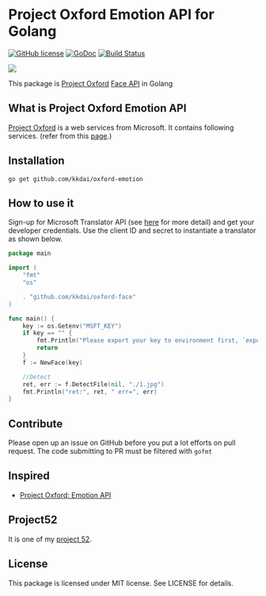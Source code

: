 Project Oxford Emotion API for Golang
======================
[![GitHub license](https://img.shields.io/badge/license-MIT-blue.svg)](https://raw.githubusercontent.com/kkdai/oxford-emotion/master/LICENSE)  [![GoDoc](https://godoc.org/github.com/kkdai/oxford-face?status.svg)](https://godoc.org/github.com/kkdai/oxford-emotion)  [![Build Status](https://travis-ci.org/kkdai/oxford-emotion.svg)](https://travis-ci.org/kkdai/oxford-emotion)
 
![](https://www.projectoxford.ai/images/bright/emotion/EmotionAPI.png)
 
This package is [Project Oxford](https://www.projectoxford.ai/) [Face API](https://www.projectoxford.ai/emotion) in Golang

What is Project Oxford Emotion API
---------------

[Project Oxford](https://www.projectoxford.ai/) is a web services from Microsoft. It contains following services. (refer from this [page](https://www.projectoxford.ai/emotion).)

Installation
---------------
```
go get github.com/kkdai/oxford-emotion
```

How to use it
---------------

Sign-up for Microsoft Translator API (see [here](http://blogs.msdn.com/b/translation/p/gettingstarted1.aspx) for more detail) and get your developer credentials. Use the client ID and secret to instantiate a translator as shown below.

```go
package main

import (
	"fmt"
	"os"

	. "github.com/kkdai/oxford-face"
)

func main() {
	key := os.Getenv("MSFT_KEY")
	if key == "" {
		fmt.Println("Please export your key to environment first, `export MSFT_KEY=12234`")
		return
	}
	f := NewFace(key)

	//Detect
	ret, err := f.DetectFile(nil, "./1.jpg")
	fmt.Println("ret:", ret, " err=", err)
}
```

Contribute
---------------

Please open up an issue on GitHub before you put a lot efforts on pull request.
The code submitting to PR must be filtered with `gofmt`

Inspired
---------------

- [Project Oxford: Emotion API](https://www.projectoxford.ai/emotion)

Project52
---------------

It is one of my [project 52](https://github.com/kkdai/project52).


License
---------------

This package is licensed under MIT license. See LICENSE for details.

